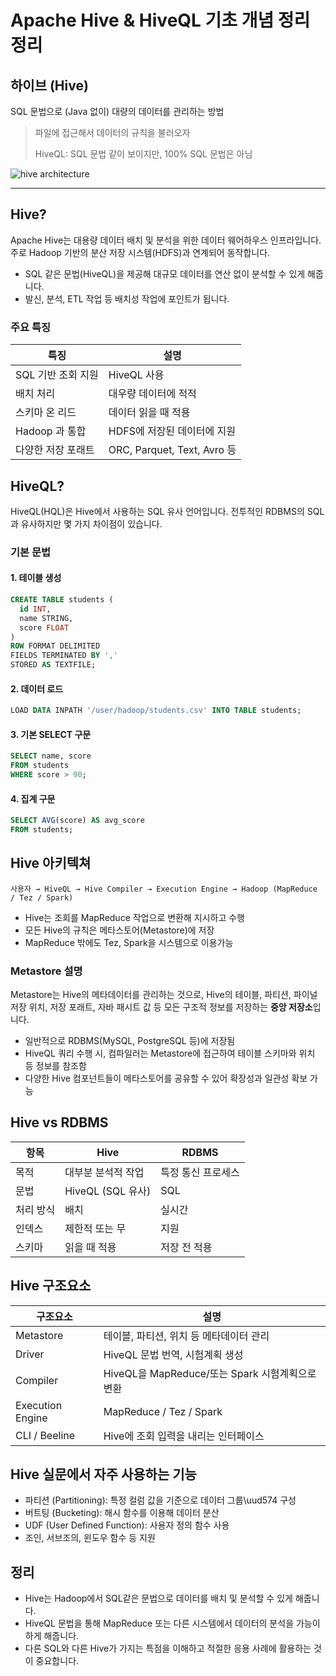 
# Apache Hive & HiveQL 기초 개념 정리 정리 
## 하이브 (Hive)

SQL 문법으로 (Java 없이) 대량의 데이터를 관리하는 방법
> 파일에 접근해서 데이터의 규칙을 불러오자
>
>HiveQL: SQL 문법 같이 보이지만, 100% SQL 문법은 아님

![hive architecture](https://i.stack.imgur.com/17mZy.png)

---

## Hive?

Apache Hive는 대용량 데이터 배치 및 분석을 위한 데이터 웨어하우스 인프라입니다. 주로 Hadoop 기반의 분산 저장 시스템(HDFS)과 연계되어 동작합니다.

- SQL 같은 문법(HiveQL)을 제공해 대규모 데이터를 연산 없이 분석할 수 있게 해줍니다.
- 발신, 분석, ETL 작업 등 배치성 작업에 포인트가 됩니다.


### 주요 특징

| 특징 | 설명 |
|--------|------|
| SQL 기반 조회 지원 | HiveQL 사용 |
| 배치 처리 | 대우량 데이터에 적적 |
| 스키마 온 리드 | 데이터 읽을 때 적용 |
| Hadoop 과 통합 | HDFS에 저장된 데이터에 지원 |
| 다양한 저장 포래트 | ORC, Parquet, Text, Avro 등 |

## HiveQL?

HiveQL(HQL)은 Hive에서 사용하는 SQL 유사 언어입니다. 전투적인 RDBMS의 SQL과 유사하지만 몇 가지 차이점이 있습니다.

### 기본 문법

#### 1. 테이블 생성

```sql
CREATE TABLE students (
  id INT,
  name STRING,
  score FLOAT
)
ROW FORMAT DELIMITED
FIELDS TERMINATED BY ','
STORED AS TEXTFILE;
```

#### 2. 데이터 로드

```sql
LOAD DATA INPATH '/user/hadoop/students.csv' INTO TABLE students;
```

#### 3. 기본 SELECT 구문

```sql
SELECT name, score
FROM students
WHERE score > 90;
```

#### 4. 집계 구문

```sql
SELECT AVG(score) AS avg_score
FROM students;
```

## Hive 아키텍쳐

```
사용자 → HiveQL → Hive Compiler → Execution Engine → Hadoop (MapReduce / Tez / Spark)
```

- Hive는 조회를 MapReduce 작업으로 변환해 지시하고 수행
- 모든 Hive의 규칙은 메타스토어(Metastore)에 저장
- MapReduce 밖에도 Tez, Spark을 시스템으로 이용가능

### Metastore 설명

Metastore는 Hive의 메타데이터를 관리하는 것으로, Hive의 테이블, 파티션, 파이널 저장 위치, 저장 포래트, 자바 패시트 값 등 모든 구조적 정보를 저장하는 **중앙 저장소**입니다.

- 일반적으로 RDBMS(MySQL, PostgreSQL 등)에 저장됨
- HiveQL 쿼리 수행 시, 컴파일러는 Metastore에 접근하여 테이블 스키마와 위치 등 정보를 참조함
- 다양한 Hive 컴포넌트들이 메타스토어를 공유할 수 있어 확장성과 일관성 확보 가능

## Hive vs RDBMS

| 항목 | Hive | RDBMS |
|------|------|--------|
| 목적 | 대부분 분석적 작업 | 특정 통신 프로세스 |
| 문법 | HiveQL (SQL 유사) | SQL |
| 처리 방식 | 배치 | 실시간 |
| 인덱스 | 제한적 또는 무 | 지원 |
| 스키마 | 읽을 때 적용 | 저장 전 적용 |

## Hive 구조요소

| 구조요소 | 설명 |
|--------------|------|
| Metastore | 테이블, 파티션, 위치 등 메타데이터 관리 |
| Driver | HiveQL 문법 번역, 시험계획 생성 |
| Compiler | HiveQL을 MapReduce/또는 Spark 시험계획으로 변환 |
| Execution Engine | MapReduce / Tez / Spark |
| CLI / Beeline | Hive에 조회 입력을 내리는 인터페이스 |

## Hive 실문에서 자주 사용하는 기능

- 파티션 (Partitioning): 특정 컬럼 값을 기준으로 데이터 그룹\uud574 구성
- 버트팅 (Bucketing): 해시 함수를 이용해 데이터 분산
- UDF (User Defined Function): 사용자 정의 함수 사용
- 조인, 서브조의, 윈도우 함수 등 지원

## 정리

- Hive는 Hadoop에서 SQL같은 문법으로 데이터를 배치 및 분석할 수 있게 해줍니다.
- HiveQL 문법을 통해 MapReduce 또는 다른 시스템에서 데이터의 분석을 가능이하게 해줍니다.
- 다른 SQL와 다른 Hive가 가지는 특점을 이해하고 적절한 응용 사례에 활용하는 것이 중요합니다.

